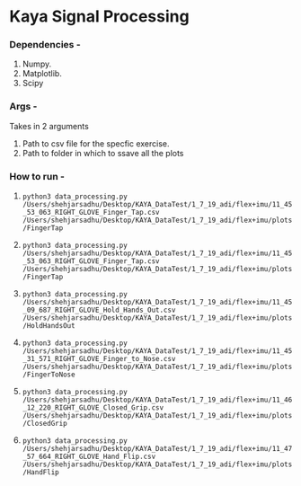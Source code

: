 # Kaya Signal Processing 

### Dependencies - 

1. Numpy.
2. Matplotlib.
3. Scipy

### Args - 

Takes in 2 arguments

1. Path to csv file for the specfic exercise.
2. Path to folder in which to ssave all the plots

 
### How to run - 

 1.   ``` python3 data_processing.py /Users/shehjarsadhu/Desktop/KAYA_DataTest/1_7_19_adi/flex+imu/11_45_53_063_RIGHT_GLOVE_Finger_Tap.csv /Users/shehjarsadhu/Desktop/KAYA_DataTest/1_7_19_adi/flex+imu/plots/FingerTap ```

 2. ``` python3 data_processing.py /Users/shehjarsadhu/Desktop/KAYA_DataTest/1_7_19_adi/flex+imu/11_45_53_063_RIGHT_GLOVE_Finger_Tap.csv /Users/shehjarsadhu/Desktop/KAYA_DataTest/1_7_19_adi/flex+imu/plots/FingerTap ```

 3. ``` python3 data_processing.py /Users/shehjarsadhu/Desktop/KAYA_DataTest/1_7_19_adi/flex+imu/11_45_09_687_RIGHT_GLOVE_Hold_Hands_Out.csv /Users/shehjarsadhu/Desktop/KAYA_DataTest/1_7_19_adi/flex+imu/plots/HoldHandsOut ```

4.  ``` python3 data_processing.py /Users/shehjarsadhu/Desktop/KAYA_DataTest/1_7_19_adi/flex+imu/11_45_31_571_RIGHT_GLOVE_Finger_to_Nose.csv /Users/shehjarsadhu/Desktop/KAYA_DataTest/1_7_19_adi/flex+imu/plots/FingerToNose ```
 
5.  ``` python3 data_processing.py  /Users/shehjarsadhu/Desktop/KAYA_DataTest/1_7_19_adi/flex+imu/11_46_12_220_RIGHT_GLOVE_Closed_Grip.csv /Users/shehjarsadhu/Desktop/KAYA_DataTest/1_7_19_adi/flex+imu/plots/ClosedGrip ```

6.  ``` python3 data_processing.py /Users/shehjarsadhu/Desktop/KAYA_DataTest/1_7_19_adi/flex+imu/11_47_57_664_RIGHT_GLOVE_Hand_Flip.csv /Users/shehjarsadhu/Desktop/KAYA_DataTest/1_7_19_adi/flex+imu/plots/HandFlip ```
